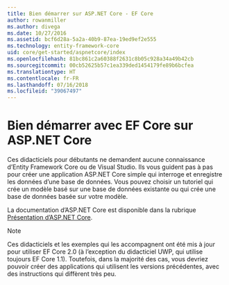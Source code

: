 ```yaml
---
title: Bien démarrer sur ASP.NET Core - EF Core
author: rowanmiller
ms.author: divega
ms.date: 10/27/2016
ms.assetid: bcf6d28a-5a2a-40b9-87ea-19ed9ef2e555
ms.technology: entity-framework-core
uid: core/get-started/aspnetcore/index
ms.openlocfilehash: 81bc861c2a60388f2631c8b05c928a34a49b42cb
ms.sourcegitcommit: 00cb52625b57c1ea339ded1454179fe89b6bcfea
ms.translationtype: HT
ms.contentlocale: fr-FR
ms.lasthandoff: 07/16/2018
ms.locfileid: "39067497"
---
```

# <a name="getting-started-with-ef-core-on-aspnet-core"></a>Bien démarrer avec EF Core sur ASP.NET Core

Ces didacticiels pour débutants ne demandent aucune connaissance d’Entity Framework Core ou de Visual Studio. Ils vous guident pas à pas pour créer une application ASP.NET Core simple qui interroge et enregistre les données d’une base de données. Vous pouvez choisir un tutoriel qui crée un modèle basé sur une base de données existante ou qui crée une base de données basée sur votre modèle.

La documentation d’ASP.NET Core est disponible dans la rubrique [Présentation d’ASP.NET Core](/aspnet/core/).

> [!NOTE]  
> Ces didacticiels et les exemples qui les accompagnent ont été mis à jour pour utiliser EF Core 2.0 (à l’exception du didacticiel UWP, qui utilise toujours EF Core 1.1). Toutefois, dans la majorité des cas, vous devriez pouvoir créer des applications qui utilisent les versions précédentes, avec des instructions qui diffèrent très peu.

